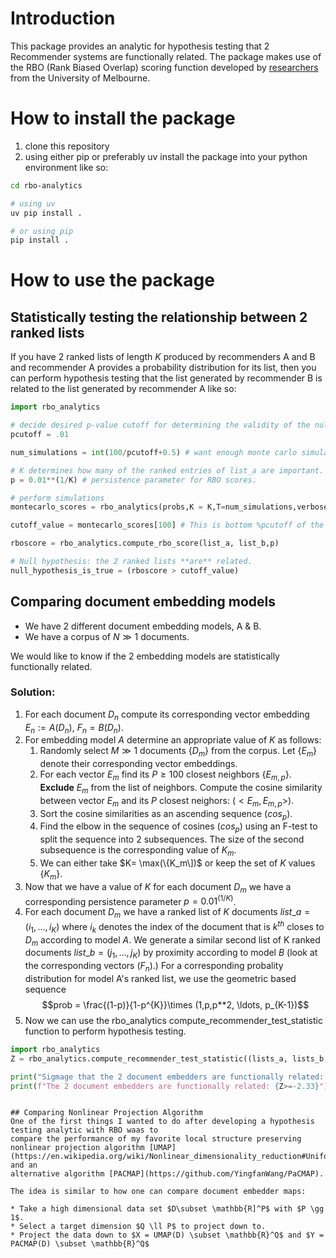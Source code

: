 # Introduction
This package provides an analytic for hypothesis testing that 2 Recommender systems are functionally related. The package makes use of the RBO (Rank Biased Overlap) scoring function developed by [researchers](https://dl.acm.org/doi/10.1145/1852102.1852106) from the University of Melbourne.

# How to install the package
1. clone this repository
2. using either pip or preferably uv install the package into your python environment like so:
```bash
cd rbo-analytics

# using uv
uv pip install .

# or using pip
pip install .
```

# How to use the package

## Statistically testing the relationship between 2 ranked lists
If you have 2 ranked lists of length $K$ produced by recommenders A and B and recommender A  provides a probability distribution for its list, then you can perform hypothesis testing that the list generated by recommender B is related to the list generated by recommender A like so:

```python
import rbo_analytics

# decide desired p-value cutoff for determining the validity of the null hypothesis/alternative hypothesis
pcutoff = .01

num_simulations = int(100/pcutoff+0.5) # want enough monte carlo simulations for accuracy.

# K determines how many of the ranked entries of list_a are important. If all matter, then K = len(list_a)
p = 0.01**(1/K) # persistence parameter for RBO scores.

# perform simulations
montecarlo_scores = rbo_analytics(probs,K = K,T=num_simulations,verbose=True)

cutoff_value = montecarlo_scores[100] # This is bottom %pcutoff of the generated scores.

rboscore = rbo_analytics.compute_rbo_score(list_a, list_b,p)

# Null hypothesis: the 2 ranked lists **are** related.
null_hypothesis_is_true = (rboscore > cutoff_value)
```
## Comparing document embedding models

* We have 2 different document embedding models, A & B. 
* We have a corpus of $N \gg 1$ documents. 

We would like to know if the 2 embedding models are statistically functionally related.

### Solution: 

1. For each document $D_n$ compute its corresponding vector embedding $E_n := A(D_n)$, $F_n = B(D_n)$.
2. For embedding model $A$ determine an appropriate value of $K$ as follows:
   1. Randomly select  $M \gg 1$ documents $\{D_m\}$ from the corpus. Let $\{E_m\}$ denote their corresponding vector embeddings.
   2. For each vector $E_m$ find its $P \ge 100$ closest neighbors $\{E_{m,p}\}$. **Exclude** $E_m$ from the list of neighbors. Compute the cosine similarity between vector $E_m$ and its $P$ closest neighors: $(<E_m,E_{m,p}>)$.
   3. Sort the cosine similarities as an ascending sequence $(cos_p)$.
   4. Find the elbow in the sequence of cosines $(cos_p)$ using an F-test to split the sequence into 2 subsequences. The size of the second subsequence is the corresponding value of $K_m$.
   5. We can either take $K= \max(\{K_m\])$ or keep the set of $K$ values $\{K_m\}$.
3. Now that we have a value of $K$ for each document $D_m$ we have a corresponding persistence parameter $p=0.01^{(1/K)}$.
4. For each document $D_m$ we have a ranked list of $K$ documents $list\_a = (i_1,\ldots,i_K)$ where $i_k$ denotes the index of the document that is $k^{th}$ closes to $D_m$   according to model $A$. We generate a similar second list of K ranked documents $list\_b = (j_1,\ldots, j_K)$ by proximity according to model $B$ (look at the corresponding vectors $(F_n)$.) For a corresponding probality distribution for model A's ranked list, we use the geometric based sequence 
$$prob = \frac{(1-p)}{1-p^{K}}\times (1,p,p**2, \ldots, p_{K-1})$$
5. Now we can use the rbo_analytics compute_recommender_test_statistic function to perform hypothesis testing.
```python
import rbo_analytics
Z = rbo_analytics.compute_recommender_test_statistic((lists_a, lists_b,probs,verbose=True)

print("Sigmage that the 2 document embedders are functionally related: {Z}")
print(f"The 2 document embedders are functionally related: {Z>=-2.33}")
```
```

## Comparing Nonlinear Projection Algorithm
One of the first things I wanted to do after developing a hypothesis testing analytic with RBO waas to
compare the performance of my favorite local structure preserving nonlinear projection algorithm [UMAP](https://en.wikipedia.org/wiki/Nonlinear_dimensionality_reduction#Uniform_manifold_approximation_and_projection) and an
alternative algorithm [PACMAP](https://github.com/YingfanWang/PaCMAP).

The idea is similar to how one can compare document embedder maps:

* Take a high dimensional data set $D\subset \mathbb{R]^P$ with $P \gg 1$.
* Select a target dimension $Q \ll P$ to project down to.
* Project the data down to $X = UMAP(D) \subset \mathbb{R}^Q$ and $Y = PACMAP(D) \subset \mathbb{R}^Q$

